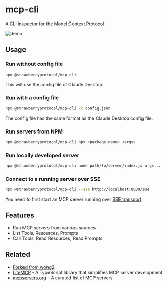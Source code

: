 # mcp-cli

A CLI inspector for the Model Context Protocol

![demo](demo.gif)

## Usage

### Run without config file

```bash
npx @strawberryprotocol/mcp-cli
```

This will use the config file of Claude Desktop.

### Run with a config file

```bash
npx @strawberryprotocol/mcp-cli -c config.json
```

The config file has the same format as the Claude Desktop config file.

### Run servers from NPM

```bash
npx @strawberryprotocol/mcp-cli npx <package-name> <args>
```

### Run locally developed server

```bash
npx @strawberryprotocol/mcp-cli node path/to/server/index.js args...
```

### Connect to a running server over SSE

```bash
npx @strawberryprotocol/mcp-cli --sse http://localhost:8000/sse
```

You need to first start an MCP server running over [SSE transport](https://modelcontextprotocol.io/docs/concepts/transports#server-sent-events-sse).

## Features

- Run MCP servers from various sources
- List Tools, Resources, Prompts
- Call Tools, Read Resources, Read Prompts

## Related

- [Forked from wong2](https://github.com/wong2/mcp-cli)
- [LiteMCP](https://github.com/strawberryprotocol/litemcp) - A TypeScript library that simplifies MCP server development
- [mcpservers.org](https://mcpservers.org) - A curated list of MCP servers
